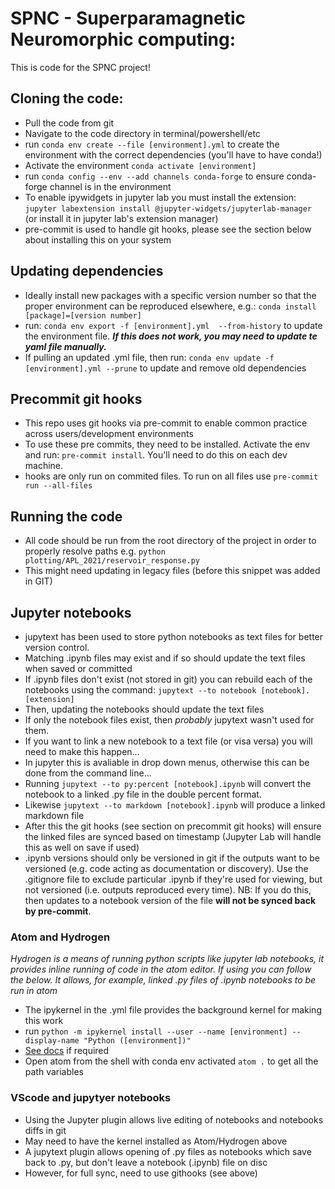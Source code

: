 # SPNC - Superparamagnetic Neuromorphic computing:

This is code for the SPNC project!

## Cloning the code:

- Pull the code from git
- Navigate to the code directory in terminal/powershell/etc
- run `conda env create --file [environment].yml` to create the environment with the correct dependencies (you'll have to have conda!)
- Activate the environment `conda activate [environment]`
- run `conda config --env --add channels conda-forge` to ensure conda-forge channel is in the environment
- To enable ipywidgets in jupyter lab you must install the extension: `jupyter labextension install @jupyter-widgets/jupyterlab-manager` (or install it in jupyter lab's extension manager)
- pre-commit is used to handle git hooks, please see the section below about installing this on your system


## Updating dependencies
-  Ideally install new packages with a specific version number so that the proper environment can be reproduced elsewhere, e.g.: `conda install [package]=[version number]`
- run: `conda env export -f [environment].yml  --from-history` to update the environment file. ***If this does not work, you may need to update te yaml file manually.***
- If pulling an updated .yml file, then run: `conda env update -f [environment].yml --prune` to update and remove old dependencies

## Precommit git hooks
- This repo uses git hooks via pre-commit to enable common practice across users/development environments
- To use these pre commits, they need to be installed. Activate the env and run: ```pre-commit install```. You'll need to do this on each dev machine.
- hooks are only run on commited files. To run on all files use ```pre-commit run --all-files```


## Running the code
- All code should be run from the root directory of the project in order to properly resolve paths e.g.
    ``` python plotting/APL_2021/reservoir_response.py ```
- This might need updating in legacy files (before this snippet was added in GIT)

## Jupyter notebooks
- jupytext has been used to store python notebooks as text files for better version control.
- Matching .ipynb files may exist and if so should update the text files when saved or committed
- If .ipynb files don't exist (not stored in git) you can rebuild each of the notebooks using the command: `jupytext --to notebook [notebook].[extension]`
- Then, updating the notebooks should update the text files
- If only the notebook files exist, then *probably* jupytext wasn't used for them.
- If you want to link a new notebook to a text file (or visa versa) you will need to make this happen...
- In jupyter this is avaliable in drop down menus, otherwise this can be done from the command line...
- Running ```jupytext --to py:percent [notebook].ipynb``` will convert the notebook to a linked .py file in the double percent format.
- Likewise ```jupytext --to markdown [notebook].ipynb``` will produce a linked markdown file
- After this the git hooks (see section on precommit git hooks) will ensure the linked files are synced based on timestamp (Jupyter Lab will handle this as well on save if used)
- .ipynb versions should only be versioned in git if the outputs want to be versioned (e.g. code acting as documentation or discovery). Use the .gitignore file to exclude particular .ipynb if they're used for viewing, but not versioned (i.e. outputs reproduced every time). NB: If you do this, then updates to a notebook version of the file **will not be synced back by pre-commit**.

### Atom and Hydrogen
*Hydrogen is a means of running python scripts like jupyter lab notebooks, it provides inline running of code in the atom editor. If using you can follow the below. It allows, for example, linked .py files of .ipynb notebooks to be run in atom*
- The ipykernel in the .yml file provides the background kernel for making this work
- run `python -m ipykernel install --user --name [environment] --display-name "Python ([environment])"`
- [See docs](https://ipython.readthedocs.io/en/stable/install/kernel_install.html) if required
- Open atom from the shell with conda env activated `atom .` to get all the path variables

### VScode and jupytyer notebooks
- Using the Jupyter plugin allows live editing of notebooks and notebooks diffs in git
- May need to have the kernel installed as Atom/Hydrogen above
- A jupytext plugin allows opening of .py files as notebooks which save back to .py, but don't leave a notebook (.ipynb) file on disc
- However, for full sync, need to use githooks (see above)


